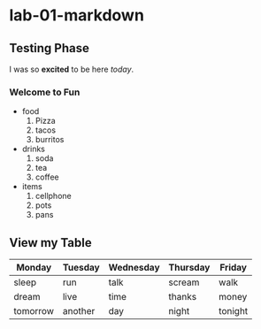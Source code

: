 # lab-01-markdown

## Testing Phase
I was so **excited** to be here _today_.

### Welcome to Fun

* food
  1. Pizza
  1. tacos
  1. burritos 
* drinks
  1. soda
  1. tea
  1. coffee 
* items
  1. cellphone
  1. pots
  1. pans 

## View my Table

  | Monday   | Tuesday | Wednesday | Thursday | Friday  |
|----------|---------|-----------|----------|---------|
| sleep    | run     | talk      | scream   | walk    |
| dream    | live    | time      | thanks   | money   |
| tomorrow | another | day       | night    | tonight |